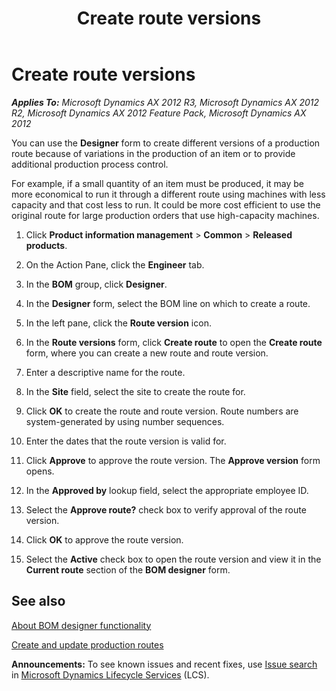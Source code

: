 ﻿---
title: Create route versions
TOCTitle: Create route versions
ms:assetid: 0f2a3dc7-3286-404b-888c-9eb894cd1ca8
ms:mtpsurl: https://technet.microsoft.com/en-us/library/Aa496418(v=AX.60)
ms:contentKeyID: 36056018
ms.date: 04/18/2014
mtps_version: v=AX.60
f1_keywords:
- create route version
- route version
---

# Create route versions 


_**Applies To:** Microsoft Dynamics AX 2012 R3, Microsoft Dynamics AX 2012 R2, Microsoft Dynamics AX 2012 Feature Pack, Microsoft Dynamics AX 2012_

You can use the **Designer** form to create different versions of a production route because of variations in the production of an item or to provide additional production process control.

For example, if a small quantity of an item must be produced, it may be more economical to run it through a different route using machines with less capacity and that cost less to run. It could be more cost efficient to use the original route for large production orders that use high-capacity machines.

1.  Click **Product information management** \> **Common** \> **Released products**.

2.  On the Action Pane, click the **Engineer** tab.

3.  In the **BOM** group, click **Designer**.

4.  In the **Designer** form, select the BOM line on which to create a route.

5.  In the left pane, click the **Route version** icon.

6.  In the **Route versions** form, click **Create route** to open the **Create route** form, where you can create a new route and route version.

7.  Enter a descriptive name for the route.

8.  In the **Site** field, select the site to create the route for.

9.  Click **OK** to create the route and route version. Route numbers are system-generated by using number sequences.

10. Enter the dates that the route version is valid for.

11. Click **Approve** to approve the route version. The **Approve version** form opens.

12. In the **Approved by** lookup field, select the appropriate employee ID.

13. Select the **Approve route?** check box to verify approval of the route version.

14. Click **OK** to approve the route version.

15. Select the **Active** check box to open the route version and view it in the **Current route** section of the **BOM designer** form.

## See also

[About BOM designer functionality](about-bom-designer-functionality.md)

[Create and update production routes](create-and-update-production-routes.md)

  
**Announcements:** To see known issues and recent fixes, use [Issue search](http://go.microsoft.com/fwlink/?linkid=389258) in [Microsoft Dynamics Lifecycle Services](http://go.microsoft.com/fwlink/?linkid=306505) (LCS).

